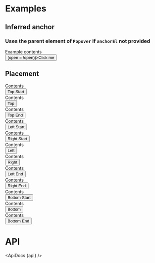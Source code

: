 <script lang="ts">
  import api from '$lib/components/Popover.svelte?raw&sveld';
  import ApiDocs from '$lib/components/ApiDocs.svelte';

  import Button from '$lib/components/Button.svelte';
  import Preview from '$lib/components/Preview.svelte';
  import Popover from '$lib/components/Popover.svelte';
  import Toggle from '$lib/components/Toggle.svelte';

  let open = false;
</script>

# Examples

## Inferred anchor

### Uses the parent element of `Popover` if `anchorEl` not provided

<Preview>
  <div class="inline-block">
    <Popover bind:open>
      <div class="p-2 bg-white border shadow">Example contents</div>
    </Popover>
    <Button on:click={() => (open = !open)}>Click me</Button>
  </div>
</Preview>

## Placement

<Preview>
  <div class="mx-20">
    <div class="grid grid-cols-5">
      <Toggle let:on={open} let:toggle let:toggleOff>
        <div class="col-start-2 text-right">
          <div class="inline-block">
            <Popover {open} on:close={toggleOff} placement="top-start">
              <div class="px-4 py-8 bg-white border shadow">Contents</div>
            </Popover>
            <Button on:click={toggle}>Top Start</Button>
          </div>
        </div>
      </Toggle>
      <Toggle let:on={open} let:toggle let:toggleOff>
        <div class="col-start-3 text-center">
          <div class="inline-block">
            <Popover {open} on:close={toggleOff} placement="top">
              <div class="px-4 py-8 bg-white border shadow">Contents</div>
            </Popover>
            <Button on:click={toggle}>Top</Button>
          </div>
        </div>
      </Toggle>
      <Toggle let:on={open} let:toggle let:toggleOff>
        <div class="col-start-4 text-left">
          <div class="inline-block">
            <Popover {open} on:close={toggleOff} placement="top-end">
              <div class="px-4 py-8 bg-white border shadow">Contents</div>
            </Popover>
            <Button on:click={toggle}>Top End</Button>
          </div>
        </div>
      </Toggle>
      <Toggle let:on={open} let:toggle let:toggleOff>
        <div class="col-start-1 text-right">
          <div class="inline-block">
            <Popover {open} on:close={toggleOff} placement="left-start">
              <div class="px-4 py-8 bg-white border shadow">Contents</div>
            </Popover>
            <Button on:click={toggle}>Left Start</Button>
          </div>
        </div>
      </Toggle>
      <Toggle let:on={open} let:toggle let:toggleOff>
        <div class="col-start-5 text-left">
          <div class="inline-block">
            <Popover {open} on:close={toggleOff} placement="right-start">
              <div class="px-4 py-8 bg-white border shadow">Contents</div>
            </Popover>
            <Button on:click={toggle}>Right Start</Button>
          </div>
        </div>
      </Toggle>
      <Toggle let:on={open} let:toggle let:toggleOff>
        <div class="col-start-1 text-right">
          <div class="inline-block">
            <Popover {open} on:close={toggleOff} placement="left">
              <div class="px-4 py-8 bg-white border shadow">Contents</div>
            </Popover>
            <Button on:click={toggle}>Left</Button>
          </div>
        </div>
      </Toggle>
      <Toggle let:on={open} let:toggle let:toggleOff>
        <div class="col-start-5 text-left">
          <div class="inline-block">
            <Popover {open} on:close={toggleOff}  placement="right">
              <div class="px-4 py-8 bg-white border shadow">Contents</div>
            </Popover>
            <Button on:click={toggle}>Right</Button>
          </div>
        </div>
      </Toggle>
      <Toggle let:on={open} let:toggle let:toggleOff>
        <div class="col-start-1 text-right">
          <div class="inline-block">
            <Popover {open} on:close={toggleOff} placement="left-end">
              <div class="px-4 py-8 bg-white border shadow">Contents</div>
            </Popover>
            <Button on:click={toggle}>Left End</Button>
          </div>
        </div>
      </Toggle>
      <Toggle let:on={open} let:toggle let:toggleOff>
        <div class="col-start-5 text-left">
          <div class="inline-block">
            <Popover {open} on:close={toggleOff} placement="right-end">
              <div class="px-4 py-8 bg-white border shadow">Contents</div>
            </Popover>
            <Button on:click={toggle}>Right End</Button>
          </div>
        </div>
      </Toggle>
      <Toggle let:on={open} let:toggle let:toggleOff>
        <div class="col-start-2 text-right">
          <div class="inline-block">
            <Popover {open} on:close={toggleOff} placement="bottom-start">
              <div class="px-4 py-8 bg-white border shadow">Contents</div>
            </Popover>
            <Button on:click={toggle}>Bottom Start</Button>
          </div>
        </div>
      </Toggle>
      <Toggle let:on={open} let:toggle let:toggleOff>
        <div class="col-start-3 text-center">
          <div class="inline-block">
            <Popover {open} on:close={toggleOff} placement="bottom">
              <div class="px-4 py-8 bg-white border shadow">Contents</div>
            </Popover>
            <Button on:click={toggle}>Bottom</Button>
          </div>
        </div>
      </Toggle>
      <Toggle let:on={open} let:toggle let:toggleOff>
        <div class="col-start-4 text-left">
          <div class="inline-block">
            <Popover {open} on:close={toggleOff} placement="bottom-start">
              <div class="px-4 py-8 bg-white border shadow">Contents</div>
            </Popover>
            <Button on:click={toggle}>Bottom End</Button>
          </div>
        </div>
      </Toggle>
    </div>
  </div>
</Preview>

# API

<ApiDocs {api} />
